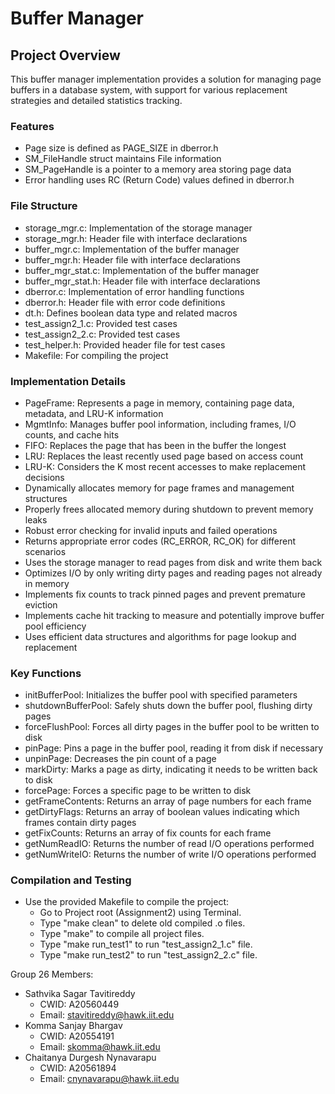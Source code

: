 # Buffer Manager

## Project Overview
This buffer manager implementation provides a solution for managing page buffers in a database system, with support for various replacement strategies and detailed statistics tracking.

### Features
* Page size is defined as PAGE_SIZE in dberror.h
* SM_FileHandle struct maintains File information
* SM_PageHandle is a pointer to a memory area storing page data
* Error handling uses RC (Return Code) values defined in dberror.h

### File Structure
* storage_mgr.c: Implementation of the storage manager
* storage_mgr.h: Header file with interface declarations
* buffer_mgr.c: Implementation of the buffer manager
* buffer_mgr.h: Header file with interface declarations
* buffer_mgr_stat.c: Implementation of the buffer manager
* buffer_mgr_stat.h: Header file with interface declarations
* dberror.c: Implementation of error handling functions
* dberror.h: Header file with error code definitions
* dt.h: Defines boolean data type and related macros
* test_assign2_1.c: Provided test cases
* test_assign2_2.c: Provided test cases
* test_helper.h: Provided header file for test cases
* Makefile: For compiling the project

### Implementation Details
* PageFrame: Represents a page in memory, containing page data, metadata, and LRU-K information
* MgmtInfo: Manages buffer pool information, including frames, I/O counts, and cache hits
* FIFO: Replaces the page that has been in the buffer the longest
* LRU: Replaces the least recently used page based on access count
* LRU-K: Considers the K most recent accesses to make replacement decisions
* Dynamically allocates memory for page frames and management structures
* Properly frees allocated memory during shutdown to prevent memory leaks
* Robust error checking for invalid inputs and failed operations
* Returns appropriate error codes (RC_ERROR, RC_OK) for different scenarios
* Uses the storage manager to read pages from disk and write them back
* Optimizes I/O by only writing dirty pages and reading pages not already in memory
* Implements fix counts to track pinned pages and prevent premature eviction
* Implements cache hit tracking to measure and potentially improve buffer pool efficiency
* Uses efficient data structures and algorithms for page lookup and replacement

### Key Functions
* initBufferPool: Initializes the buffer pool with specified parameters
* shutdownBufferPool: Safely shuts down the buffer pool, flushing dirty pages
* forceFlushPool: Forces all dirty pages in the buffer pool to be written to disk
* pinPage: Pins a page in the buffer pool, reading it from disk if necessary
* unpinPage: Decreases the pin count of a page
* markDirty: Marks a page as dirty, indicating it needs to be written back to disk
* forcePage: Forces a specific page to be written to disk
* getFrameContents: Returns an array of page numbers for each frame
* getDirtyFlags: Returns an array of boolean values indicating which frames contain dirty pages
* getFixCounts: Returns an array of fix counts for each frame
* getNumReadIO: Returns the number of read I/O operations performed
* getNumWriteIO: Returns the number of write I/O operations performed

### Compilation and Testing
* Use the provided Makefile to compile the project:
  * Go to Project root (Assignment2) using Terminal.
  * Type "make clean" to delete old compiled .o files.
  * Type "make" to compile all project files.
  * Type "make run_test1" to run "test_assign2_1.c" file.
  * Type "make run_test2" to run "test_assign2_2.c" file.

Group 26 Members:
   * Sathvika Sagar Tavitireddy
     * CWID:  A20560449
     * Email: stavitireddy@hawk.iit.edu
   * Komma Sanjay Bhargav
     * CWID:  A20554191
     * Email: skomma@hawk.iit.edu
   * Chaitanya Durgesh Nynavarapu
     * CWID: A20561894
     * Email: cnynavarapu@hawk.iit.edu 
